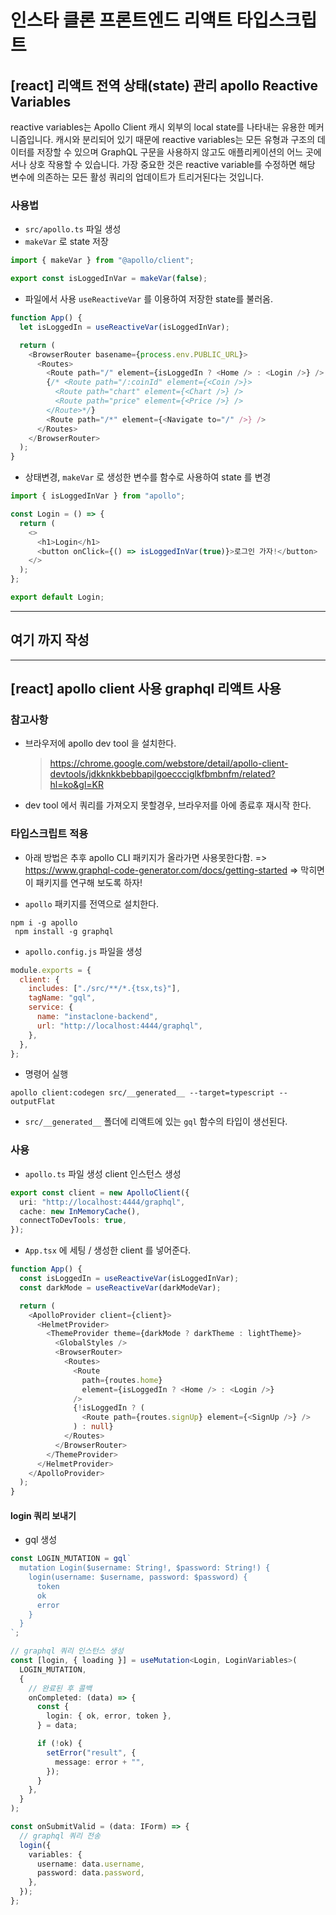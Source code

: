 # 인스타 클론 프론트엔드 리액트 타입스크립트

## [react] 리액트 전역 상태(state) 관리 apollo Reactive Variables

reactive variables는 Apollo Client 캐시 외부의 local state를 나타내는 유용한 메커니즘입니다. 캐시와 분리되어 있기 때문에 reactive variables는 모든 유형과 구조의 데이터를 저장할 수 있으며 GraphQL 구문을 사용하지 않고도 애플리케이션의 어느 곳에서나 상호 작용할 수 있습니다. 가장 중요한 것은 reactive variable를 수정하면 해당 변수에 의존하는 모든 활성 쿼리의 업데이트가 트리거된다는 것입니다.

### 사용법

- `src/apollo.ts` 파일 생성
- `makeVar` 로 state 저장

```ts
import { makeVar } from "@apollo/client";

export const isLoggedInVar = makeVar(false);
```

- 파일에서 사용 `useReactiveVar` 를 이용하여 저장한 state를 불러옴.

```ts
function App() {
  let isLoggedIn = useReactiveVar(isLoggedInVar);

  return (
    <BrowserRouter basename={process.env.PUBLIC_URL}>
      <Routes>
        <Route path="/" element={isLoggedIn ? <Home /> : <Login />} />
        {/* <Route path="/:coinId" element={<Coin />}>
          <Route path="chart" element={<Chart />} />
          <Route path="price" element={<Price />} />
        </Route>*/}
        <Route path="/*" element={<Navigate to="/" />} />
      </Routes>
    </BrowserRouter>
  );
}
```

- 상태변경, `makeVar` 로 생성한 변수를 함수로 사용하여 state 를 변경

```ts
import { isLoggedInVar } from "apollo";

const Login = () => {
  return (
    <>
      <h1>Login</h1>
      <button onClick={() => isLoggedInVar(true)}>로그인 가자!</button>
    </>
  );
};

export default Login;
```

---

## 여기 까지 작성

---

## [react] apollo client 사용 graphql 리액트 사용

### 참고사항

- 브라우저에 apollo dev tool 을 설치한다.
  > https://chrome.google.com/webstore/detail/apollo-client-devtools/jdkknkkbebbapilgoeccciglkfbmbnfm/related?hl=ko&gl=KR
- dev tool 에서 쿼리를 가져오지 못할경우, 브라우저를 아에 종료후 재시작 한다.

### 타입스크립트 적용

- 아래 방법은 추후 apollo CLI 패키지가 올라가면 사용못한다함.
  => https://www.graphql-code-generator.com/docs/getting-started
  => 막히면 이 패키지를 연구해 보도록 하자!

- `apollo` 패키지를 전역으로 설치한다.

```
npm i -g apollo
 npm install -g graphql
```

- `apollo.config.js` 파일을 생성

```js
module.exports = {
  client: {
    includes: ["./src/**/*.{tsx,ts}"],
    tagName: "gql",
    service: {
      name: "instaclone-backend",
      url: "http://localhost:4444/graphql",
    },
  },
};
```

- 명령어 실행

```
apollo client:codegen src/__generated__ --target=typescript --outputFlat
```

- `src/__generated__` 폴더에 리액트에 있는 `gql` 함수의 타입이 생선된다.

### 사용

- `apollo.ts` 파일 생성 client 인스턴스 생성

```ts
export const client = new ApolloClient({
  uri: "http://localhost:4444/graphql",
  cache: new InMemoryCache(),
  connectToDevTools: true,
});
```

- `App.tsx` 에 <ApolloProvider> 세팅 / 생성한 client 를 넣어준다.

```ts
function App() {
  const isLoggedIn = useReactiveVar(isLoggedInVar);
  const darkMode = useReactiveVar(darkModeVar);

  return (
    <ApolloProvider client={client}>
      <HelmetProvider>
        <ThemeProvider theme={darkMode ? darkTheme : lightTheme}>
          <GlobalStyles />
          <BrowserRouter>
            <Routes>
              <Route
                path={routes.home}
                element={isLoggedIn ? <Home /> : <Login />}
              />
              {!isLoggedIn ? (
                <Route path={routes.signUp} element={<SignUp />} />
              ) : null}
            </Routes>
          </BrowserRouter>
        </ThemeProvider>
      </HelmetProvider>
    </ApolloProvider>
  );
}
```

#### login 쿼리 보내기

- gql 생성

```ts
const LOGIN_MUTATION = gql`
  mutation Login($username: String!, $password: String!) {
    login(username: $username, password: $password) {
      token
      ok
      error
    }
  }
`;
```

```ts
// graphql 쿼리 인스턴스 생성
const [login, { loading }] = useMutation<Login, LoginVariables>(
  LOGIN_MUTATION,
  {
    // 완료된 후 콜백
    onCompleted: (data) => {
      const {
        login: { ok, error, token },
      } = data;

      if (!ok) {
        setError("result", {
          message: error + "",
        });
      }
    },
  }
);

const onSubmitValid = (data: IForm) => {
  // graphql 쿼리 전송
  login({
    variables: {
      username: data.username,
      password: data.password,
    },
  });
};
```
